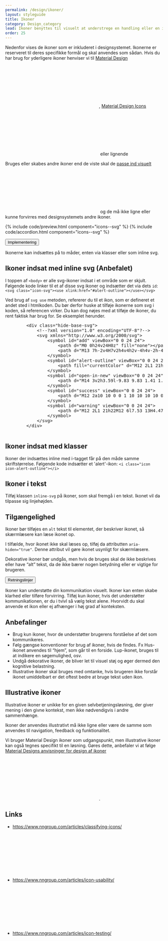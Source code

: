 ```yaml
---
permalink: /design/ikoner/
layout: styleguide
title: Ikoner
category: Design_category
lead: Ikoner benyttes til visuelt at understrege en handling eller en information. Ikoner kan underbygge et budskab eller gøre det lettere at afkode en side. Ikoner kan dog sjældent erstatte tekst.
order: 25
---
```


<p>Nedenfor vises de ikoner som er inkluderet i designsystemet. Ikonerne er reserveret til deres specifikke formål og skal anvendes som sådan. Hvis du har brug for yderligere ikoner henviser vi til <a href="https://material.io/tools/icons/?style=outline" class="icon-link">Material Design<svg class="icon-svg"><use xlink:href="#open-in-new"></use></svg></a>, <a href="https://materialdesignicons.com" class="icon-link">Material Design Icons<svg class="icon-svg"><use xlink:href="#open-in-new"></use></svg></a> eller lignende</p>

<div class="alert alert-info alert--paragraph" role="alert" aria-label="Beskedbox der viser information">
  <div class="alert-body">
    <p class="alert-text">Bruges eller skabes andre ikoner end de viste skal de <a class="icon-link" href="https://material.io/design/iconography/system-icons.html#grid-keyline-shapes">passe ind visuelt<svg class="icon-svg "><use xlink:href="#open-in-new"></use></svg></a> og de må ikke ligne eller kunne forvirres med designsystemets andre ikoner.</p>
  </div>
</div>

{% include code/preview.html component="icons--svg" %}
{% include code/accordion.html component="icons--svg" %}

<div class="accordion-bordered">
  <button class="button-unstyled accordion-button"
    aria-expanded="false" aria-controls="icons-implementation">
    Implementering
  </button>
  <div id="icons-implementation" class="accordion-content">
    <section>
        <p>Ikonerne kan indsættes på to måder, enten via klasser eller som inline svg.</p>
        <h2 class="h5">Ikoner indsat med inline svg (Anbefalet)</h2>
        <p>I toppen af <code>&lt;body&gt;</code> er alle svg-ikoner indsat i et område som er skjult. Følgende kode linker til et af disse svg ikoner og indsætter det via dets <code>id</code>: <code>&lt;svg class="icon-svg"&gt;&lt;use xlink:href="#alert-outline"&gt;&lt;/use&gt;&lt;/svg&gt;</code></p>
        <p>Ved brug af <code>svg use</code> metoden, refererer du til et ikon, som er defineret et andet sted i htmlkoden. Du bør derfor huske at tilføje ikonerne som svg i koden, så referencen virker. Du kan dog nøjes med at tilføje de ikoner, du rent faktisk har brug for. Se eksemplet herunder.</p>
        <pre>
        &lt;div class="hide-base-svg"&gt;
            &lt;!--?xml version="1.0" encoding="UTF-8"?--&gt;
            &lt;svg xmlns="http://www.w3.org/2000/svg"&gt;
                &lt;symbol id="add" viewBox="0 0 24 24"&gt;
                    &lt;path d="M0 0h24v24H0z" fill="none"&gt;&lt;/path&gt;
                    &lt;path d="M13 7h-2v4H7v2h4v4h2v-4h4v-2h-4V7zm-1-5C6.48 2 2 6.48 2 12s4.48 10 10 10 10-4.48 10-10S17.52 2 12 2zm0 18c-4.41 0-8-3.59-8-8s3.59-8 8-8 8 3.59 8 8-3.59 8-8 8z"&gt;&lt;/path&gt;
                &lt;/symbol&gt;
                &lt;symbol id="alert-outline" viewBox="0 0 24 24"&gt;
                    &lt;path fill="currentColor" d="M12 2L1 21h22M12 6l7.53 13H4.47M11 10v4h2v-4m-2 6v2h2v-2"&gt;&lt;/path&gt;
                &lt;/symbol&gt;
                &lt;symbol id="open-in-new" viewBox="0 0 24 24"&gt;
                    &lt;path d="M14 3v2h3.59l-9.83 9.83 1.41 1.41L19 6.41V10h2V3m-2 16H5V5h7V3H5a2 2 0 0 0-2 2v14a2 2 0 0 0 2 2h14a2 2 0 0 0 2-2v-7h-2v7z"&gt;&lt;/path&gt;
                &lt;/symbol&gt;
                &lt;symbol id="success" viewBox="0 0 24 24"&gt;
                    &lt;path d="M12 2a10 10 0 0 1 10 10 10 10 0 0 1-10 10A10 10 0 0 1 2 12 10 10 0 0 1 12 2m0 2a8 8 0 0 0-8 8 8 8 0 0 0 8 8 8 8 0 0 0 8-8 8 8 0 0 0-8-8m-1 12.5L6.5 12l1.41-1.41L11 13.67l5.59-5.58L18 9.5l-7 7z"&gt;&lt;/path&gt;
                &lt;/symbol&gt;
                &lt;symbol id="warning" viewBox="0 0 24 24"&gt;
                    &lt;path d="M12 2L1 21h22M12 6l7.53 13H4.47M11 10v4h2v-4m-2 6v2h2v-2"&gt;&lt;/path&gt;
                &lt;/symbol&gt;
            &lt;/svg&gt;
        &lt;/div&gt;
        </pre>
        <h2 class="h5">Ikoner indsat med klasser</h2>
        <p>Ikoner der indsættes inline med i-tagget får på den måde samme skriftstørrelse. Følgende kode indsætter et 'alert'-ikon: <code>&lt;i class="icon icon-alert-outline"&gt;&lt;/i&gt;</code></p>        
        <h2 class="h5">Ikoner i tekst</h2>
        <p>Tilføj klassen <code>inline-svg</code> på ikoner, som skal fremgå i en tekst. Ikonet vil da tilpasse sig linjehøjden.</p> 
        <h2 class="h5">Tilgængelighed</h2>
        <p>Ikoner bør tilføjes en <code>alt</code> tekst til elementet, der beskriver ikonet, så skærmlæsere kan læse ikonet op.</p>
        <p>I tilfælde, hvor ikonet ikke skal læses op, tilføj da attributten <code>aria-hiden="true"</code>. Denne attribut vil gøre ikonet usynligt for skærmlæsere.</p>
        <p>Dekorative ikoner bør undgås, men hvis de bruges skal de ikke beskrives eller have “alt” tekst, da de ikke bærer nogen betydning eller er vigtige for brugeren.</p>
    </section>
  </div>
</div>

<div class="accordion-bordered">
  <button class="button-unstyled accordion-button"
    aria-expanded="true" aria-controls="icons-docs">
    Retningslinjer
  </button>
  <div id="icons-docs" class="accordion-content">
  <p>Ikoner kan understøtte din kommunikation visuelt. Ikoner kan enten skabe klarhed eller tilføre forvirring. Tilføj kun ikoner, hvis det understøtter kommunikationen, er du i tvivl så vælg tekst alene. Hvorvidt du skal anvende et ikon eller ej afhænger i høj grad af konteksten.
  </p>
  <h2 class="h5">Anbefalinger</h2>
  <ul>
    <li>Brug kun ikoner, hvor de understøtter brugerens forståelse af det som kommunikeres.</li>
    <li>Følg gængse konventioner for brug af ikoner, hvis de findes. Fx Hus-ikonet anvendes til “hjem”, som går til en forside. Lup-ikonet, bruges til at indikere en søgemulighed, osv.</li>
    <li>Undgå dekorative ikoner, de bliver let til visuel støj og øger dermed den kognitive belastning.</li>
    <li>Illustrative ikoner skal bruges med omtanke, hvis brugeren ikke forstår ikonet umiddelbart er det oftest bedre at bruge tekst uden ikon.</li>
  </ul>
  <h2 class="h5">Illustrative ikoner</h2>
  <p>Illustrative ikoner er unikke for en given selvbetjeningsløsning, der giver mening i den givne kontekst, men ikke nødvendigvis i andre sammenhænge.</p>
  <p>Ikoner der anvendes illustrativt må ikke ligne eller være de samme som anvendes til navigation, feedback og funktionalitet.</p>
  <p>Vi bruger Material Design ikoner som udgangspunkt, men illustrative ikoner kan også tegnes specifikt til en løsning. Gøres dette, anbefaler vi at følge <a href="https://material.io/design/iconography/system-icons.html#" class="icon-link">Material Designs anvisninger for design af ikoner<svg class="icon-svg "><use xlink:href="#open-in-new"></use></svg></a>.
  </p>
  <h2 class="h5">Links</h2>
  <ul class="nobullet-list">
      <li><a href="https://www.nngroup.com/articles/classifying-icons/" class="icon-link">https://www.nngroup.com/articles/classifying-icons/<svg class="icon-svg "><use xlink:href="#open-in-new"></use></svg></a></li>
      <li><a href="https://www.nngroup.com/articles/icon-usability/" class="icon-link">https://www.nngroup.com/articles/icon-usability/<svg class="icon-svg "><use xlink:href="#open-in-new"></use></svg></a></li>
      <li><a href="https://www.nngroup.com/articles/icon-testing/" class="icon-link">https://www.nngroup.com/articles/icon-testing/<svg class="icon-svg "><use xlink:href="#open-in-new"></use></svg></a></li>
  </ul>
  </div>
</div>
